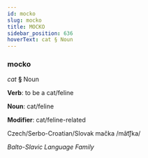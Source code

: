 ```yaml
---
id: mocko
slug: mocko
title: MOCKO
sidebar_position: 636
hoverText: cat § Noun
---
```


### mocko

*cat* **§** Noun

**Verb**: to be a cat/feline

**Noun**: cat/feline

**Modifier**: cat/feline-related

Czech/Serbo-Croatian/Slovak mačka /mât͡ʃka/

*Balto-Slavic Language Family*